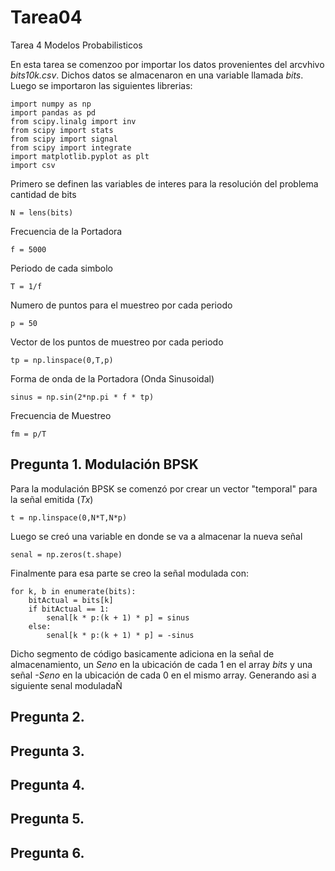 # Tarea04
Tarea 4 Modelos Probabilisticos

En esta tarea se comenzoo por importar los datos provenientes del arcvhivo *bits10k.csv*. Dichos datos se almacenaron en una variable llamada *bits*. Luego se importaron las siguientes librerias:

    import numpy as np
    import pandas as pd
    from scipy.linalg import inv
    from scipy import stats
    from scipy import signal
    from scipy import integrate
    import matplotlib.pyplot as plt
    import csv

Primero se definen las variables de interes para la resolución del problema
cantidad de bits

    N = lens(bits)
    
Frecuencia de la Portadora

    f = 5000
    
Periodo de cada simbolo

    T = 1/f

Numero de puntos para el muestreo por cada periodo 

    p = 50
    
Vector de los puntos de muestreo por cada periodo

    tp = np.linspace(0,T,p)
    
Forma de onda de la Portadora (Onda Sinusoidal) 

    sinus = np.sin(2*np.pi * f * tp)
    
Frecuencia de Muestreo

    fm = p/T
    

    

## Pregunta 1. Modulación BPSK
Para la modulación BPSK se comenzó por crear un vector "temporal" para la señal emitida (*Tx*) 

    t = np.linspace(0,N*T,N*p)
    
Luego se creó una variable en donde se va a almacenar la nueva señal


    senal = np.zeros(t.shape)
   
Finalmente para esa parte se creo la señal modulada con:

    for k, b in enumerate(bits):
        bitActual = bits[k]
        if bitActual == 1:
            senal[k * p:(k + 1) * p] = sinus
        else:
            senal[k * p:(k + 1) * p] = -sinus
 
Dicho segmento de código basicamente adiciona en la señal de almacenamiento, un *Seno* en la ubicación de cada 1 en el array *bits* y una señal *-Seno* en la ubicación de cada 0 en el mismo array. Generando asi a siguiente senal moduladaÑ


## Pregunta 2.

## Pregunta 3.

## Pregunta 4.
## Pregunta 5.
## Pregunta 6. 
